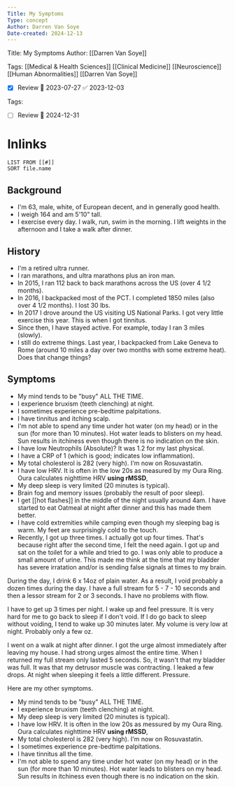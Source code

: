 ```yaml
---
Title: My Symptoms
Type: concept
Author: Darren Van Soye
Date-created: 2024-12-13
---
```

Title: My Symptoms
Author: [[Darren Van Soye]]


Tags: [[Medical & Health Sciences]] [[Clinical Medicine]] [[Neuroscience]] [[Human Abnormalities]] [[Darren Van Soye]]

- [x] Review 📅 2023-07-27 ✅ 2023-12-03


Tags:

- [ ] Review 📅 2024-12-31

# Inlinks

```dataview
LIST FROM [[#]]
SORT file.name
```


## Background

- I'm 63, male, white, of European decent, and in generally good health. 
- I weigh 164 and am 5'10" tall. 
- I exercise every day. I walk, run, swim in the morning. I lift weights in the afternoon and I take a walk after dinner.

## History

- I'm a retired ultra runner.
- I ran marathons, and ultra marathons plus an iron man.
- In 2015, I ran 112 back to back marathons across the US (over 4 1/2 months).
- In 2016, I backpacked most of the PCT. I completed 1850 miles (also over 4 1/2 months). I lost 30 lbs.
- In 2017 I drove around the US visiting US National Parks. I got very little exercise this year. This is when I got tinnitus.
- Since then, I have stayed active. For example, today I ran 3 miles (slowly).
- I still do extreme things. Last year, I backpacked from Lake Geneva to Rome (around 10 miles a day over two months with some extreme heat). Does that change things?

## Symptoms

- My mind tends to be "busy" ALL THE TIME.
- I experience bruxism (teeth clenching) at night.
- I sometimes experience pre-bedtime palpitations.
- I have tinnitus and itching scalp.
- I'm not able to spend any time under hot water (on my head) or in the sun (for more than 10 minutes). Hot water leads to blisters on my head. Sun results in itchiness even though there is no indication on the skin.
- I have low Neutrophils (Absolute)? It was 1.2 for my last physical.
- I have a CRP of 1 (which is good; indicates low inflammation).
- My total cholesterol is 282 (very high). I'm now on Rosuvastatin.
- I have low HRV. It is often in the low 20s as measured by my Oura Ring. Oura calculates nighttime HRV **using rMSSD**,
- My deep sleep is very limited (20 minutes is typical).
- Brain fog and memory issues (probably the result of poor sleep).
- I get [[hot flashes]] in the middle of the night usually around 4am. I have started to eat Oatmeal at night after dinner and this has made them better.
- I have cold extremities while camping even though my sleeping bag is warm. My feet are surprisingly cold to the touch.
- Recently, I got up three times. I actually got up four times. That's because right after the second time, I felt the need again. I got up and sat on the toilet for a while and tried to go. I was only able to produce a small amount of urine. This made me think at the time that my bladder has severe irratation and/or is sending false signals at times to my brain. 



During the day, I drink 6 x 14oz of plain water. As a result, I void probably a dozen times during the day. I have a full stream for 5 - 7 - 10 seconds and then a lessor stream for 2 or 3 seconds. I have no problems with flow. 

I have to get up 3 times per night. I wake up and feel pressure. It is very hard for me to go back to sleep if I don't void. If I do go back to sleep without voiding, I tend to wake up 30 minutes later. My volume is very low at night. Probably only a few oz.

I went on a walk at night after dinner. I got the urge almost immediately after leaving my house. I had strong urges almost the entire time. When I returned my full stream only lasted 5 seconds. So, it wasn't that my bladder was full. It was that my detrusor muscle was contracting. I leaked a few drops. At night when sleeping it feels a little different. Pressure.

Here are my other symptoms.

- My mind tends to be "busy" ALL THE TIME.
- I experience bruxism (teeth clenching) at night.
- My deep sleep is very limited (20 minutes is typical).
- I have low HRV. It is often in the low 20s as messured by my Oura Ring. Oura calculates nighttime HRV **using rMSSD**,
- My total cholesterol is 282 (very high). I'm now on Rosuvastatin.
- I sometimes experience pre-bedtime palpitations.
- I have tinnitus all the time.
- I'm not able to spend any time under hot water (on my head) or in the sun (for more than 10 minutes). Hot water leads to blisters on my head. Sun results in itchiness even though there is no indication on the skin.